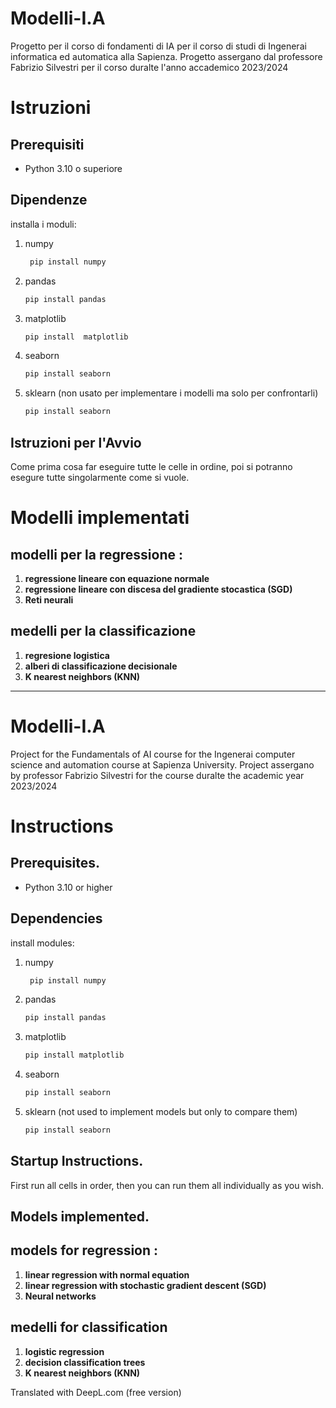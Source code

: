 # Modelli-I.A
Progetto per il corso di fondamenti di IA per il corso di studi di Ingenerai informatica ed automatica alla Sapienza.
Progetto assergano dal professore Fabrizio Silvestri per il corso duralte l'anno accademico 2023/2024

# Istruzioni

## Prerequisiti

* Python 3.10 o superiore

## Dipendenze

installa i moduli:

1. numpy
   ```bash
    pip install numpy
   ```
2. pandas
   ```bash
   pip install pandas
   ```
3. matplotlib
   ```bash
   pip install  matplotlib
   ```
4. seaborn
   ```bash
   pip install seaborn
   ```
5. sklearn (non usato per implementare i modelli ma solo per confrontarli)
   ```bash
   pip install seaborn
   ```

## Istruzioni per l'Avvio

Come prima cosa far eseguire tutte le celle in ordine, poi si potranno esegure tutte singolarmente come si vuole.

# Modelli implementati

## modelli per la regressione :
   1. **regressione lineare con equazione normale**
   2. **regressione lineare con discesa del gradiente stocastica (SGD)**
   3. **Reti neurali**
## medelli per la classificazione
   1. **regresione logistica**
   2. **alberi di classificazione decisionale**
   3. **K nearest neighbors (KNN)**

---

# Modelli-I.A
Project for the Fundamentals of AI course for the Ingenerai computer science and automation course at Sapienza University.
Project assergano by professor Fabrizio Silvestri for the course duralte the academic year 2023/2024

# Instructions

## Prerequisites.

* Python 3.10 or higher

## Dependencies

install modules:

1. numpy
   ```bash
    pip install numpy
   ```
2. pandas
   ```bash
   pip install pandas
   ```
3. matplotlib
   ```bash
   pip install matplotlib
   ```
4. seaborn
   ```bash
   pip install seaborn
   ```
5. sklearn (not used to implement models but only to compare them)
   ```bash
   pip install seaborn
   ```

## Startup Instructions.

First run all cells in order, then you can run them all individually as you wish.

## Models implemented.

## models for regression :
   1. **linear regression with normal equation**
   2. **linear regression with stochastic gradient descent (SGD)**
   3. **Neural networks**
## medelli for classification
   1. **logistic regression**
   2. **decision classification trees**
   3. **K nearest neighbors (KNN)**

Translated with DeepL.com (free version)
